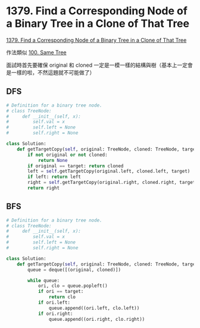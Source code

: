 # 1379. Find a Corresponding Node of a Binary Tree in a Clone of That Tree

[1379. Find a Corresponding Node of a Binary Tree in a Clone of That Tree](https://leetcode.com/problems/find-a-corresponding-node-of-a-binary-tree-in-a-clone-of-that-tree/)

作法類似 [100. Same Tree](same-tree/#bfs)

面試時首先要確保 original 和 cloned 一定是一模一樣的結構與樹（基本上一定會是一樣的啦，不然這題就不可能做了）

## DFS

```python
# Definition for a binary tree node.
# class TreeNode:
#     def __init__(self, x):
#         self.val = x
#         self.left = None
#         self.right = None

class Solution:
    def getTargetCopy(self, original: TreeNode, cloned: TreeNode, target: TreeNode) -> TreeNode:
        if not original or not cloned:
            return None
        if original == target: return cloned
        left = self.getTargetCopy(original.left, cloned.left, target)
        if left: return left
        right = self.getTargetCopy(original.right, cloned.right, target)
        return right
```

## BFS

```python
# Definition for a binary tree node.
# class TreeNode:
#     def __init__(self, x):
#         self.val = x
#         self.left = None
#         self.right = None

class Solution:
    def getTargetCopy(self, original: TreeNode, cloned: TreeNode, target: TreeNode) -> TreeNode:
        queue = deque([(original, cloned)])

        while queue:
            ori, clo = queue.popleft()
            if ori == target:
                return clo
            if ori.left:
                queue.append((ori.left, clo.left))
            if ori.right:
                queue.append((ori.right, clo.right))
```

